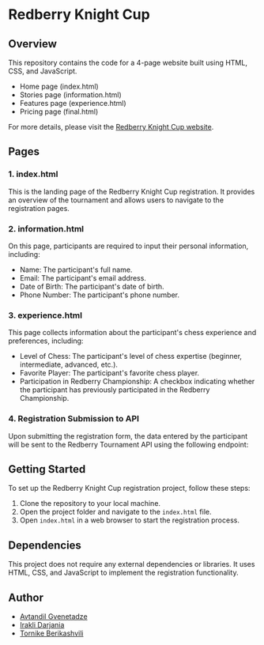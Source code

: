 # Redberry Knight Cup

## Overview

This repository contains the code for a 4-page website built using HTML, CSS, and JavaScript.

- Home page (index.html)
- Stories page (information.html)
- Features page (experience.html)
- Pricing page (final.html)

For more details, please visit the [Redberry Knight Cup website](https://redberryknight.netlify.app/).

## Pages

### 1. index.html

This is the landing page of the Redberry Knight Cup registration. It provides an overview of the tournament and allows users to navigate to the registration pages.

### 2. information.html

On this page, participants are required to input their personal information, including:

- Name: The participant's full name.
- Email: The participant's email address.
- Date of Birth: The participant's date of birth.
- Phone Number: The participant's phone number.

### 3. experience.html

This page collects information about the participant's chess experience and preferences, including:

- Level of Chess: The participant's level of chess expertise (beginner, intermediate, advanced, etc.).
- Favorite Player: The participant's favorite chess player.
- Participation in Redberry Championship: A checkbox indicating whether the participant has previously participated in the Redberry Championship.

### 4. Registration Submission to API

Upon submitting the registration form, the data entered by the participant will be sent to the Redberry Tournament API using the following endpoint:

## Getting Started

To set up the Redberry Knight Cup registration project, follow these steps:

1. Clone the repository to your local machine.
2. Open the project folder and navigate to the `index.html` file.
3. Open `index.html` in a web browser to start the registration process.

## Dependencies

This project does not require any external dependencies or libraries. It uses HTML, CSS, and JavaScript to implement the registration functionality.

## Author

- [Avtandil Gvenetadze](https://github.com/avtandilGvenetadze)
- [Irakli Darjania](https://github.com/kickerisonfire)
- [Tornike Berikashvili](https://github.com/tornikeberikashvili)
